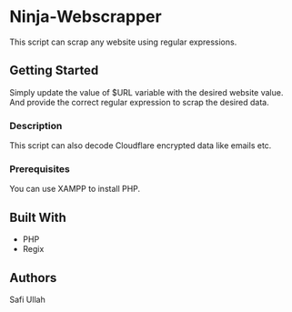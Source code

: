 # Ninja-Webscrapper

This script can scrap any website using regular expressions.

## Getting Started
Simply update the value of $URL variable with the desired website value. And provide the correct regular expression to scrap the desired data.

### Description

This script can also decode Cloudflare encrypted data like emails etc.

### Prerequisites

You can use XAMPP to install PHP. 

## Built With

* PHP
* Regix

## Authors

Safi Ullah

